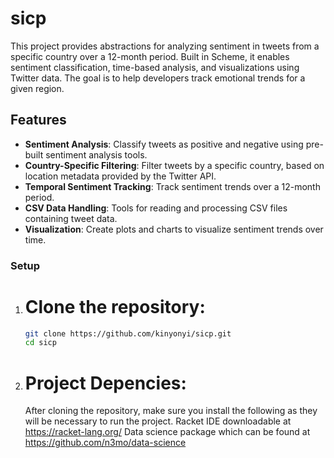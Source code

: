 # sicp
This project provides abstractions for analyzing sentiment in tweets from a specific country over a 12-month period. Built in Scheme, it enables sentiment classification, time-based analysis, and visualizations using Twitter data. The goal is to help developers track emotional trends for a given region.

## Features

- **Sentiment Analysis**: Classify tweets as positive and negative using pre-built sentiment analysis tools.
- **Country-Specific Filtering**: Filter tweets by a specific country, based on location metadata provided by the Twitter API.
- **Temporal Sentiment Tracking**: Track sentiment trends over a 12-month period.
- **CSV Data Handling**: Tools for reading and processing CSV files containing tweet data.
- **Visualization**: Create plots and charts to visualize sentiment trends over time.

### Setup

1. # **Clone the repository**:
   ```bash
   git clone https://github.com/kinyonyi/sicp.git
   cd sicp
2. # **Project Depencies**:
   After cloning the repository, make sure you install the following as they will be necessary to run the project.
   Racket IDE downloadable at https://racket-lang.org/
   Data science package which can be found at https://github.com/n3mo/data-science
